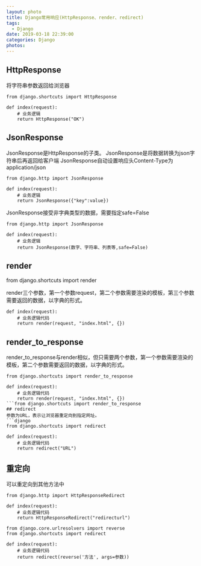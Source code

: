 ```yaml
---
layout: photo
title: Django常用响应(HttpResponse、render、redirect)
tags:
  - Django
date: 2019-03-18 22:39:00
categories: Django
photos:
---
```


<!--more-->
## HttpResponse
将字符串参数返回给浏览器
```django
from django.shortcuts import HttpResponse

def index(request):
	# 业务逻辑
    return HttpResponse("OK")
```
## JsonResponse
JsonResponse是HttpResponse的子类。
JsonResponse是将数据转换为json字符串后再返回给客户端
JsonResponse自动设置响应头Content-Type为application/json
```django
from django.http import JsonResponse

def index(request):
	# 业务逻辑
    return JsonResponse({"key":value})
```
JsonResponse接受非字典类型的数据，需要指定safe=False
```django
from django.http import JsonResponse

def index(request):
	# 业务逻辑
    return JsonResponse(数字、字符串、列表等,safe=False)
```
## render
from django.shortcuts import render

render三个参数，第一个参数request，第二个参数需要渲染的模板，第三个参数需要返回的数据，以字典的形式。
```django
def index(request):
	# 业务逻辑代码
	return render(request, "index.html", {})
```
## render_to_response
render_to_response与render相似，但只需要两个参数，第一个参数需要渲染的模板，第二个参数需要返回的数据，以字典的形式。
```django
from django.shortcuts import render_to_response

def index(request):
	# 业务逻辑代码
	return render(request, "index.html", {})
```from django.shortcuts import render_to_response
## redirect
参数为URL，表示让浏览器重定向到指定网址。
```django
from django.shortcuts import redirect

def index(request):
	# 业务逻辑代码
	return redirect("URL")
```
## 重定向
可以重定向到其他方法中
```django
from django.http import HttpResponseRedirect

def index(request):
	# 业务逻辑代码
	return HttpResponseRedirect("redirecturl")

from django.core.urlresolvers import reverse  
from django.shortcuts import redirect  

def index(request):
	# 业务逻辑代码
	return redirect(reverse('方法', args=参数))
```